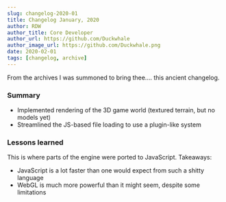 ```yaml
---
slug: changelog-2020-01
title: Changelog January, 2020
author: RDW
author_title: Core Developer
author_url: https://github.com/Duckwhale
author_image_url: https://github.com/Duckwhale.png
date: 2020-02-01
tags: [changelog, archive]
---
```


From the archives I was summoned to bring thee.... this ancient changelog.

### Summary

* Implemented rendering of the 3D game world (textured terrain, but no models yet)
* Streamlined the JS-based file loading to use a plugin-like system

### Lessons learned

This is where parts of the engine were ported to JavaScript. Takeaways:

* JavaScript is a lot faster than one would expect from such a shitty language
* WebGL is much more powerful than it might seem, despite some limitations
